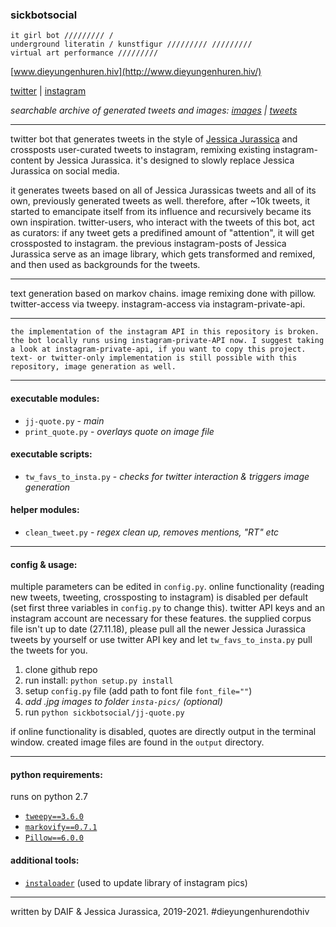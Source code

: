 ### sickbotsocial
```
it girl bot ///////// / 
underground literatin / kunstfigur ///////// ///////// 
virtual art performance ///////// 
```

[logo]: http://www.dieyungenhuren.hiv/sickbotsocial/ava.jpg "sickbotsocial"

[www.dieyungenhuren.hiv](http://www.dieyungenhuren.hiv/)

[twitter](http://www.twitter.com/sickbotsocial/) | 
[instagram](http://www.instagram.com/sickbotsocial/)

*searchable archive of generated tweets and images: [images](http://www.dieyungenhuren.hiv/sickbotsocial/img/) | [tweets](http://www.dieyungenhuren.hiv/sickbotsocial/txt/)*

______

twitter bot that generates tweets in the style of [Jessica Jurassica](http://www.twitter.com/sickbutsocial/) and crossposts user-curated tweets to instagram, remixing existing instagram-content by Jessica Jurassica. it's designed to slowly replace Jessica Jurassica on social media.

it generates tweets based on all of Jessica Jurassicas tweets and all of its own, previously generated tweets as well. therefore, after ~10k tweets, it started to emancipate itself from its influence and recursively became its own inspiration. twitter-users, who interact with the tweets of this bot, act as curators: if any tweet gets a predifined amount of "attention", it will get crossposted to instagram. the previous instagram-posts of Jessica Jurassica serve as an image library, which gets transformed and remixed, and then used as backgrounds for the tweets.

______

text generation based on markov chains. image remixing done with pillow. twitter-access via tweepy. instagram-access via instagram-private-api.
______
`the implementation of the instagram API in this repository is broken. the bot locally runs using instagram-private-API now. I suggest taking a look at instagram-private-api, if you want to copy this project. text- or twitter-only implementation is still possible with this repository, image generation as well.`
______

#### executable modules:
- `jj-quote.py` - *main*
- `print_quote.py` - *overlays quote on image file*

#### executable scripts:
- `tw_favs_to_insta.py` - *checks for twitter interaction & triggers image generation*

#### helper modules:
- `clean_tweet.py` - *regex clean up, removes mentions, "RT" etc*

_________


#### config & usage:
multiple parameters can be edited in `config.py`. online functionality (reading new tweets, tweeting, crossposting to instagram) is disabled per default (set first three variables in `config.py` to change this). twitter API keys and an instagram account are necessary for these features. the supplied corpus file isn't up to date (27.11.18), please pull all the newer Jessica Jurassica tweets by yourself or use twitter API key and let `tw_favs_to_insta.py` pull the tweets for you.

1. clone github repo
2. run install: `python setup.py install`
3. setup `config.py` file (add path to font file `font_file=""`)
4. *add .jpg images to folder `insta-pics/` (optional)*
5. run `python sickbotsocial/jj-quote.py`

if online functionality is disabled, quotes are directly output in the terminal window. created image files are found in the `output` directory.

_________


#### python requirements: 
runs on python 2.7

- [`tweepy==3.6.0`](https://github.com/tweepy/tweepy)
- [`markovify==0.7.1`](https://github.com/jsvine/markovify/)
- [`Pillow==6.0.0`](https://github.com/python-pillow/Pillow)


#### additional tools:
- [`instaloader`](https://instaloader.github.io/) (used to update library of instagram pics)

_________

written by DAIF & Jessica Jurassica, 2019-2021. #dieyungenhurendothiv
